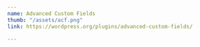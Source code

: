 ```yaml
---
name: Advanced Custom Fields
thumb: "/assets/acf.png"
link: https://wordpress.org/plugins/advanced-custom-fields/

---
```

